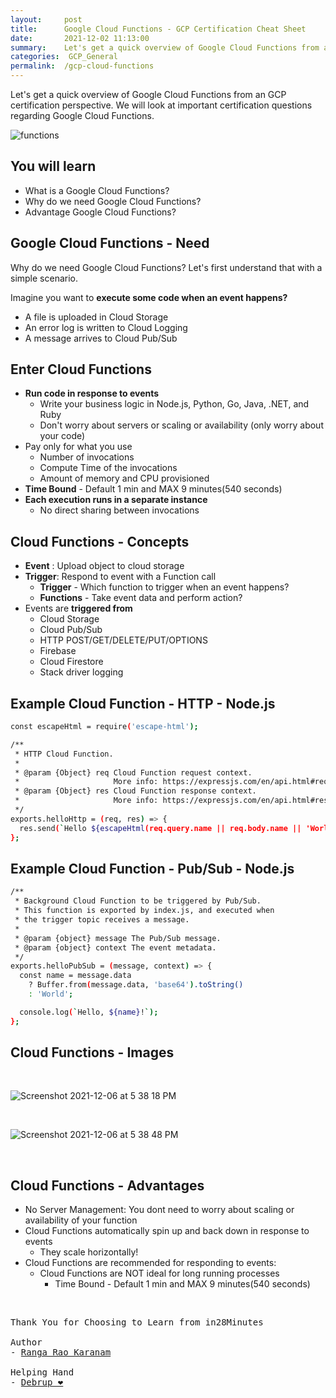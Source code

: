 ```yaml
---
layout:     post
title:      Google Cloud Functions - GCP Certification Cheat Sheet
date:       2021-12-02 11:13:00
summary:    Let's get a quick overview of Google Cloud Functions from an GCP certification perspective. We will look at important certification questions regarding Google Cloud Functions.
categories:  GCP_General
permalink:  /gcp-cloud-functions
---
```


Let's get a quick overview of Google Cloud Functions from an GCP certification perspective. We will look at important certification questions regarding Google Cloud Functions.

![functions](https://user-images.githubusercontent.com/57451228/144843382-f39261ea-fb00-4657-8d98-84b1ca983493.png)


## You will learn
- What is a Google Cloud Functions?
- Why do we need Google Cloud Functions?
- Advantage Google Cloud Functions?

## Google Cloud Functions - Need

Why do we need Google Cloud Functions?
Let's first understand that with a simple scenario.

Imagine you want to **execute some code when an event happens?**
- A file is uploaded in Cloud Storage
- An error log is written to Cloud Logging
- A message arrives to Cloud Pub/Sub

## Enter Cloud Functions
- **Run code in response to events**
  - Write your business logic in Node.js, Python, Go, Java, .NET, and Ruby
  - Don't worry about servers or scaling or availability (only worry about your code)
- Pay only for what you use
  - Number of invocations
  - Compute Time of the invocations
  - Amount of memory and CPU provisioned
- **Time Bound** - Default 1 min and MAX 9 minutes(540 seconds)
- **Each execution runs in a separate instance**
  - No direct sharing between invocations

## Cloud Functions - Concepts

- **Event** : Upload object to cloud storage
- **Trigger**: Respond to event with a Function call
  - **Trigger** - Which function to trigger when an event happens?
  - **Functions** - Take event data and perform action?
- Events are **triggered from**
  - Cloud Storage
  - Cloud Pub/Sub
  - HTTP POST/GET/DELETE/PUT/OPTIONS
  - Firebase
  - Cloud Firestore
  - Stack driver logging

## Example Cloud Function - HTTP - Node.js

```sh
const escapeHtml = require('escape-html');

/**
 * HTTP Cloud Function.
 *
 * @param {Object} req Cloud Function request context.
 *                     More info: https://expressjs.com/en/api.html#req
 * @param {Object} res Cloud Function response context.
 *                     More info: https://expressjs.com/en/api.html#res
 */
exports.helloHttp = (req, res) => {
  res.send(`Hello ${escapeHtml(req.query.name || req.body.name || 'World')}!`);
};
```

## Example Cloud Function - Pub/Sub - Node.js

```sh
/**
 * Background Cloud Function to be triggered by Pub/Sub.
 * This function is exported by index.js, and executed when
 * the trigger topic receives a message.
 *
 * @param {object} message The Pub/Sub message.
 * @param {object} context The event metadata.
 */
exports.helloPubSub = (message, context) => {
  const name = message.data
    ? Buffer.from(message.data, 'base64').toString()
    : 'World';

  console.log(`Hello, ${name}!`);
};
```
## Cloud Functions - Images
<BR/>

![Screenshot 2021-12-06 at 5 38 18 PM](https://user-images.githubusercontent.com/57451228/144843637-cbcadf25-a3f7-438d-9951-9e254c281828.png)

<BR/>


![Screenshot 2021-12-06 at 5 38 48 PM](https://user-images.githubusercontent.com/57451228/144843655-fc252fd5-8d17-4091-a158-321e3313fd48.png)

<BR/>

## Cloud Functions - Advantages

- No Server Management: You dont need to worry about scaling or availability of your function
- Cloud Functions automatically spin up and back down in response to events
  - They scale horizontally!
- Cloud Functions are recommended for responding to events:
  - Cloud Functions are NOT ideal for long running processes
    - Time Bound - Default 1 min and MAX 9 minutes(540 seconds)

<BR/>


<pre>
Thank You for Choosing to Learn from in28Minutes

Author
- <a href="https://www.linkedin.com/in/rangakaranam/">Ranga Rao Karanam</a>

Helping Hand
- <a href="https://www.linkedin.com/in/debrup-365/">Debrup ❤️</a>
</pre>
